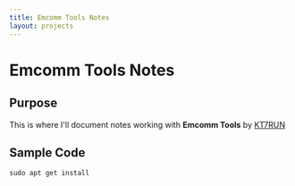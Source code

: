 ```yaml
---
title: Emcomm Tools Notes
layout: projects
---
```

# Emcomm Tools Notes #

## Purpose ##

This is where I'll document notes working with **Emcomm Tools** by [KT7RUN](http://community.emcommtools.com)

## Sample Code ##

```
sudo apt get install
```



